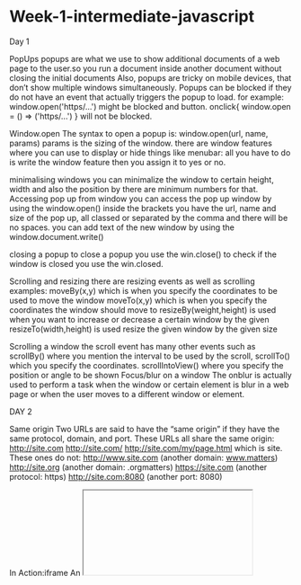 # Week-1-intermediate-javascript

Day 1

PopUps
popups are what we use to show additional documents of a web page to the user.so you run a document inside another document without closing the initial documents
Also, popups are tricky on mobile devices, that don’t show multiple windows simultaneously.
Popups can be blocked if they do not have an event that actually triggers the popup to load. for example:
window.open('https/...') might be blocked and 
button. onclick{
window.open = () => ('https/...')
}
will not be blocked.

Window.open
The syntax to open a popup is: window.open(url, name, params)
params is the sizing of the window.
there are window features where you can use to display or hide things like menubar:
all you have to do is write the window feature then you assign it to yes or no.

minimalising windows
you can minimalize the window to certain height, width and also the position by there are minimum numbers for that.
Accessing pop up from window
you can access the pop up window by using the window.open() inside the brackets you have the url, name and size of the pop up, all classed or separated by the comma and there will be no spaces. you can add text of the new window by using the window.document.write()

closing a popup
to close a popup you use the win.close()
to check if the window is closed you use the win.closed.

Scrolling and resizing
there are resizing events as well as scrolling
examples:
moveBy(x,y) which is when you specify the coordinates to be used to move the window
moveTo(x,y) which is when you specify the coordinates the window should move to
resizeBy(weight,height) is used when you want to increase or decrease a certain window by the given
resizeTo(width,height) is used resize the given window by the given size

Scrolling a window
the scroll event has many other events such as scrollBy() where you mention the interval to be used by the scroll, scrollTo() which you specify the coordinates. scrollIntoView() where you specify the position or angle to be shown
Focus/blur on a window
The onblur is actually used to perform a task when the window or certain element is blur in a web page or when the user moves to a different window or element.

DAY 2

Same origin
Two URLs are said to have the “same origin” if they have the same protocol, domain, and port.
These URLs all share the same origin:
http://site.com
http://site.com/
http://site.com/my/page.html which is site.
These ones do not:
http://www.site.com (another domain: www.matters)
http://site.org (another domain: .orgmatters)
https://site.com (another protocol: https)
http://site.com:8080 (another port: 8080)

In Action:iframe
An <iframe> tag hosts a separate embedded window, with its own separate document and window objects.
We can access them using properties:

iframe.contentWindow to get the window inside the <iframe>.
iframe.contentDocument to get the document inside the <iframe>,

Windows on subdomains: document.domain
By definition, two URLs with different domains have different origins
if windows share the same second level domain the browser can ignore the rest so they can be treated as if they have the same origin

Iframe: wrong document pitfall
if an iframe has the same origin, and we can access its document, there’s a pitfall. It’s not related to cross-domain things, but important to know. Upon its creation, an iframe immediately has a document. But that document is different from the one that loads into it!
So if we do something with the document immediately, that will probably be lost.
We shouldn’t work with the document of a not-yet-loaded iframe, because that’s the wrong document. If we set any event handlers on it, they will be ignored.

Collection: window.frames
when you have multiple winow.frames you can get it by using the name collection.frames:
By number: window.frames[0] – the window object for the first frame in the document.
By name: window.frames.iframeName 
and if an iframe has other iframes inside it you can use the windows.frames.parent

The “sandbox” iframe attribute
The purpose of the "sandbox" attribute is only to add more restrictions. It cannot remove them. In particular, it can’t relax same-origin restrictions if the iframe comes from another origin.

Cross Window Messaging
Cross-window messaging, also known as postMessage, is a JavaScript feature that allows different windows or iframes to communicate with each other securely, even if they originate from different origins.
Cross-window messaging, also known as postMessage, is a JavaScript feature that allows different windows or iframes to communicate with each other securely, even if they originate from different origins

Introduction to Clickjacking
people normally use click jacking in a way that they have buttons that they show to users, giving the user certain impressions by the message they see on the button whereas they mean a lot on the background, having an iframe that will perform malicious things on the website

Old school defenses (weak)
there are ways to block clickjacking, like forbidding an a page of an iframe.
That is: if the window finds out that it’s not on top, then it automatically makes itself the top.
Blocking top-navigation
We can block the transition caused by changing top.location in beforeunload event handler.
theres is a sandbox attribute which is used to restrict things such as navigation.

X-Frame-Options
The server-side header X-Frame-Options can permit or forbid displaying the page inside a frame.
It must be sent exactly as HTTP-header else it wont do anything
DENY
Never ever show the page inside a frame.
SAMEORIGIN
Allow inside a frame if the parent document comes from the same origin.
ALLOW-FROM domain
Allow inside a frame if the parent document is from the given domain.
Showing with disabled functionality
this has a small disadvantage to other sites as they will not get a chance to perform tasks even if they have good intentions

Samesite cookie attribute
In JavaScript, cookies are small pieces of data stored in a user's browser. They are commonly used to store user preferences, session information, and other data that needs to be remembered between browser sessions.

Clickjacking
Clickjacking is a type of cyber attack where a malicious website tricks a user into clicking on something different from what the user perceives. This is usually done by overlaying invisible elements or misleading buttons on top of legitimate content or by placing legitimate content inside a frame on a malicious website. The goal of clickjacking is to deceive users into performing actions without their knowledge or consent, such as clicking on buttons, links, or interactive elements.
Here's how clickjacking works:
Deceptive Design: The attacker designs a malicious web page with hidden elements or overlays that are placed over legitimate content.
User Interaction: The user visits the malicious website, thinking they are interacting with the visible content. However, their interactions are actually happening with the hidden or overlaid elements.
Unintended Actions: Users unwittingly perform actions on the malicious site, such as clicking on buttons or links, without realizing they are interacting with the hidden elements.
Clickjacking can be used for various malicious purposes, including:
Phishing: Trick users into clicking on elements that lead to phishing websites, where sensitive information like login credentials is stolen.
Malware Installation: Trick users into downloading malicious software or granting permissions for malicious actions.
Social Engineering: Deceive users into liking, sharing, or following social media pages without their knowledge, spreading malicious content.
Ad Fraud: Generate fraudulent ad clicks without the user's consent, generating revenue for the attacker.

Example of Clickjacking:
Imagine you receive an email with a link that appears to lead to an interesting video on a social media site. When you click the link, you're taken to a webpage where you see what appears to be a video player with a play button. You click the play button, but unknowingly, the play button is actually an invisible element overlaid on top of a "Like" button of a social media site.
Without your knowledge, you've just liked a malicious page or shared it on your social media profile. This action might then appear on your friends' feeds, spreading the malicious link further. In this scenario, you've been clickjacked into interacting with the webpage in a way that you didn't intend to, and the attacker achieves their goal, whether it's spreading malware, phishing for information, or other malicious activities.

DAY 3
ArrayBuffer
An ArrayBuffer is a type of data structure used in JavaScript that represents a fixed-length buffer of binary data. It is primarily used in low-level operations that require direct access to memory, such as graphics and network protocols. An ArrayBuffer can be used to store data of various types, including integers, floats, and bytes.
One of the main advantages of using an ArrayBuffer is its efficient memory management. Because it is a fixed-length buffer, it can allocate memory more efficiently than a dynamically-sized data structure. Additionally, because it can store data of multiple types, it can be faster than having to create and manage separate data structures for each type of data.
To use an ArrayBuffer in JavaScript, you typically create a new instance of the ArrayBuffer class with a specific length, and then you can access and modify the data stored in the buffer using typed arrays or other data views. Because of its low-level nature, working with ArrayBuffers and typed arrays requires a certain level of programming skill, but it can be a powerful tool for optimizing performance in certain types of applications.

TypedArray
TypedArrays are a set of objects provided by the JavaScript language for storing and manipulating binary data in a structured and controlled way. They are part of the TypedArray interface, which includes classes such as Int8Array, UInt16Array, and Float32Array.
A TypedArray is essentially a wrapper around an ArrayBuffer object, which represents a segment of contiguous memory for storing binary data. The difference between a TypedArray and a normal array is that a TypedArray only allows you to store elements of a particular type, whereas normal arrays can store elements of any type.

dataview in javascript
Delete
Dataview is an object in JavaScript that provides a low-level interface for reading and writing binary data in a typed array. It allows developers to directly manipulate binary data stored in an ArrayBuffer object.
Dataview provides methods to read and write different types of numerical data (integers, floats, etc.) with specific byte order and alignment. It also provides methods to access data at specific positions in the buffer.
Example usage of DataView:
```
// create an ArrayBuffer object with 16 bytes of data
const buffer = new ArrayBuffer(16);
// create a DataView object with the buffer
const view = new DataView(buffer);
// set a 32-bit integer value at the second position in the buffer
view.setInt32(4, 1234);
// read the previously set value
const val = view.getInt32(4);
console.log(val); // output: 1234
```
Note that DataView should be used when working with binary data that has a known structure. For more complex data structures, it is recommended to use higher-level data parsing libraries such as ProtoBuf or MsgPack.
Copy
Delete
typedarray methods
Delete
TypedArray is a global object in JavaScript that provides an array-like interface for working with binary data. It represents a specific view into an underlying binary data buffer, and allows direct manipulation of its contents.
Here are some commonly used TypedArray methods:
1. `TypedArray.set()` - Copies elements from a source TypedArray or array-like object into a TypedArray.
Example Usage:
```
const arr = new Uint8Array([1, 2, 3]);
const buffer = new ArrayBuffer(3);
const typedArray = new Uint8Array(buffer);
typedArray.set(arr);
console.log(typedArray);
// Output: Uint8Array [1, 2, 3]
```
2. `TypedArray.subarray()` - Returns a new TypedArray that is a subarray of the original TypedArray.
Example Usage:
```
const typedArray1 = new Uint16Array(4);
typedArray1.set([1, 2, 3, 4]);
const typedArray2 = typedArray1.subarray(1, 3);
console.log(typedArray2);
// Output: Uint16Array [2, 3]
```
3. `TypedArray.slice()` - Returns a new TypedArray that is a shallow copy of the original TypedArray.
Example Usage:
```
const typedArray1 = new Int8Array([1, 2, 3, 4]);
const typedArray2 = typedArray1.slice(1, 3);
console.log(typedArray2);
// Output: Int8Array [2, 3]
```
4. `TypedArray.reverse()` - Reverses the order of the elements in the TypedArray.
Example Usage:
```
const typedArray = new Float32Array([1.0, 2.0, 3.0]);
typedArray.reverse();
console.log(typedArray);
// Output: Float32Array [3.0, 2.0, 1.0]
```
5. `TypedArray.sort()` - Sorts the elements of the TypedArray in place.
Example Usage:
```
const typedArray = new Int16Array([1, 3, 2]);
typedArray.sort((a, b) => a - b);
console.log(typedArray);
// Output: Int16Array [1, 2, 3]
```
These are just a few examples of the many TypedArray methods available for working with binary data in JavaScript.
Copy
Delete
typedarrays
Delete
TypedArrays are a set of objects provided by the JavaScript language for storing and manipulating binary data in a structured and controlled way. They are part of the TypedArray interface, which includes classes such as Int8Array, UInt16Array, and Float32Array.
A TypedArray is essentially a wrapper around an ArrayBuffer object, which represents a segment of contiguous memory for storing binary data. The difference between a TypedArray and a normal array is that a TypedArray only allows you to store elements of a particular type, whereas normal arrays can store elements of any type.
Here are some common TypedArray classes and their uses:
1. `Int8Array`, `Uint8Array`, `Uint8ClampedArray` - Used for storing 8-bit integers.
2. `Int16Array`, `Uint16Array` - Used for storing 16-bit integers.
3. `Int32Array`, `Uint32Array` - Used for storing 32-bit integers.
4. `Float32Array`, `Float64Array` - Used for storing 32-bit and 64-bit floating point numbers.
TypedArrays can be initialized with an ArrayBuffer object, which can be created directly using the `new ArrayBuffer()` constructor. Once an ArrayBuffer has been created, you can use one of the TypedArray constructors to create a new TypedArray that points to a subset of the binary data.
Example usage:
const buffer = new ArrayBuffer(16);
const uint32 = new Uint32Array(buffer);
const int16 = new Int16Array(buffer);
uint32[0] = 0x01234567;
int16[2] = 0x1234;
console.log(uint32); // Uint32Array [19088743, 0, 0, 0]
console.log(int16); // Int16Array [99, 71, 4660, 0, 0, 0, 0, 0]
out of bound values in typed arrays
Out of bound values in TypedArrays are values that attempt to access a position that does not exist within the memory allocated for the array. This can occur in a number of ways, such as:
1. Trying to store a value that is too large or too small in a TypedArray, for example trying to store a value of 256 in an Int8Array, which only has a range from -128 to +127
2. Trying to access an index that is outside the bounds of the TypedArray, for example trying to access index 10 of a TypedArray that only has 8 elements.
3. Trying to create a TypedArray with a length that is greater than the available memory.

TypedArray methods
TypedArray is a global object in JavaScript that provides an array-like interface for working with binary data. It represents a specific view into an underlying binary data buffer, and allows direct manipulation of its contents.

DataView
Dataview is an object in JavaScript that provides a low-level interface for reading and writing binary data in a typed array. It allows developers to directly manipulate binary data stored in an ArrayBuffer object.
Dataview provides methods to read and write different types of numerical data (integers, floats, etc.) with specific byte order and alignment. It also provides methods to access data at specific positions in the buffer.
 
